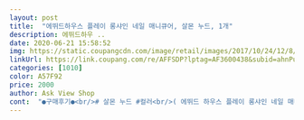 ```yaml
---
layout: post 
title:  "에뛰드하우스 플레이 롱샤인 네일 매니큐어, 살몬 누드, 1개" 
description: 에뛰드하우 ..
date: 2020-06-21 15:58:52 
img: https://static.coupangcdn.com/image/retail/images/2017/10/24/12/8/b5a708cc-ccdf-4778-8bb5-4752ea7e64b3.jpg 
linkUrl: https://link.coupang.com/re/AFFSDP?lptag=AF3600438&subid=ahnPublicAsk&pageKey=42717361&itemId=154783491&vendorItemId=3361390242&traceid=V0-113-b5c468a23ed16324 
categories: [1010] 
color: A57F92 
price: 2000 
author: Ask View Shop 
cont:  "●구매후기●<br/># 살몬 누드 #컬러<br/>( 에뛰드 하우스 플레이 롱샤인 네일 매니큐어 )<br/><br/> -	구매이유<br/><br/> -	사용후기<br/>1) 제품명 : 에뛰드하우스 플레이 롱샤인 네일 매니큐어, 살몬 누드<br/>1) 제품명 : 에뛰드하우스 플레이 롱샤인 네일 매니큐어, 피치코랄 누드, 1개<br/>2) 용량 : 10ml<br/>3) 사용기한 : 제조일로부터 2년.<br/><br/>4) 제조업자/제조판매업자 : IL/㈜에뛰드<br/>가격도 저렴하고 품질도 좋아서 계속 집에 쟁여두고 쓰게 된 제품인거 같아요<br/>가볍고 얇게 발리는 것이 특징이에요!<br/>갈색과 베이지가 섞인듯한 느낌이지만<br/>같이 구매했던 피치코랄 누드도 마음에 들지만 살몬 누드를 좀 더 바를듯해요ㅋ<br/>광택이랑 발색이 좋은 컬러감이 있는 매니큐어 찾고 있었는데<br/>그리고 예상했던거 보다는 조금 더 밝은 느낌의 칼라에요.<br/><br/>그리고 집콕 많이하다보니 네일로 기분전환 하고 싶기도 했구요.<br/><br/>근데 바르다보니까 한 개만 계속 바르기보다는<br/>기간이 지나.<br/>.<br/> 컬러는 다 들뜨고.<br/>.<br/> 머리감는데 걸리고.<br/>.<br/> 짜증이 확 밀려와서.<br/>.<br/> 컬을 손으로 다 집어 뜯었네요.<br/>.<br/> ㅋ<br/>기존에 네일샾 이용하던 일인입니다.<br/><br/>네일샾 다니던 터라.<br/>.<br/> 기존에 보관하던 컬러 매니큐어들은 다 버린터라.<br/>.<br/> 쿠팡 검색하다.<br/>.<br/> 하나 구입해보았어요.<br/><br/>덕분에.<br/>.<br/> 손톱은 다 갈라지고 찢어지고.<br/>.<br/> 에휴<br/>디자인도 사각형이라 색깔별로 나란히 진열해 두고 싶은 욕구가 올라오더군요ㅋㅋㅋ<br/>램프 젤네일에 익숙한터라.<br/>.<br/> 바르고 마르는 시간이 힘겨울 거라 생각했지만.<br/>.<br/> 의외로.<br/>.<br/> 금방 마르는것 같더군요!<br/>말려준 다음에 한 번더 덧발라줬더니 색이 이쁘게 나왔어요!<br/>민손톱 보다는 뽀샤시 해서져.<br/>.<br/><br/>바른 후 손톱 특유의 답답함이 없는 제품이랄까??<br/>밝은톤 피부가진 사람이 바르면 차분해보이고<br/>살몬 누드가 핑크빛이 돈다면 피치코랄 누드는 살구빛?이 도는 매니큐어에요.<br/><br/>살짝 핑크빛이 도는? 제 손의 피부톤이랑 잘 어울리는 색이라 너무 마음에 들어요!<br/>색감이 계절 상관없이 데일리로 쓰기 좋은 매니큐어네요 :)<br/>생각보다 투명하게 발색되는 제품이에요.<br/><br/>손톱을 다 뜯어놔서.<br/>.<br/>길이도 자르고.<br/>.<br/>짧아서.<br/>.<br/>그닥 볼품은 없지만.<br/>.<br/><br/>어두운톤의 사람이 바르면 여리여리하고 손가락이 길어보이는 느낌이 드네요ㅎㅎ<br/>에뛰드 화장품 많이 쓰는데<br/>에뛰드의 플레이 롱샤인 네일 매니큐어가 마음에 들었네요.<br/><br/>에뛰드하우스 제품들은 가격도 착하고 좋아서 자주 구매하게 되네요<br/>에뛰드하우스 플레이 롱샤인 네일 매니큐어는 다른 매니큐어 제품들보다<br/>여러 개 사서 그 날 기분따라 다른 컬러로 바르니까 더 좋은 것 같더라구요.<br/><br/>오래 말려야하는지.<br/>.<br/>밀려서 떡지진 않을지.<br/>.<br/> 걱정하였지만.<br/>.<br/>그냥 걱정으로 끝났고.<br/>.<br/><br/>요즘 네일에 관심이 많이 생겨서 구매했어요!<br/>요즘 외출못하시고 방콕하시는 멋쟁이 주부님들.<br/>.<br/> 한두개 구매하셔서.<br/>.<br/>기분전환 하시는 것도 괜찮을듯 하네요!<br/>웜톤, 쿨톤으로 세분화된 퍼스널 누드 컬러 시리즈 라네요 ㅋㅋ<br/>일단 정말 색감이 너무 좋아요! 실제로 바르니 예상했던 것보다 너무 잘 어울려요 ><<br/>일반 매니큐어인 것 치고는 벗겨지는 현상도 적은편이에요.<br/><br/>저는 그중에 살몬 누드와 피치코랄 누드로 주문했네요<br/>저는 그중에서 플레이 롱샤인 네일 매니큐어가 마음에 들었어요.<br/><br/>전혀.<br/>.<br/> 부족함 없이 만족스러운 컬러에 흡족하였어요!<br/>젤네일을 하던터인데.<br/>.<br/>  요즘 코로나때문에 아이도 집에 있고.<br/>.<br/> 외출하기도 겁나고.<br/>.<br/><br/>종류가 많아서 어떤 색으로 살까 고민하다가 살몬 누드랑 피치코랄 누드 주문했어요.<br/>.<br/>!!<br/>주문 후 다음날 바로 받았어요.<br/><br/>처음엔 영양제 구입할 목적 이였으나.<br/>.<br/><br/>최근에 부쩍 네일에 엄청 관심이 많아졌어요ㅋㅋㅋ<br/>컬러 마음에 들고 발림성이나 마름정도 전체적으로 마음에 들어요.<br/><br/>컬러가 많아서 고르는데 고민이 많았어요ㅋㅋ<br/>컬러칠하다 맨손톱은.<br/>.<br/>왠지 벗고있는 기분이들어서... <br/>.<br/><br/>트렌치 누드, 피치코랄 누드, 살몬 누드, 레드벨벳 누드, 코코아 누드, 란제리 누드가 있었는데<br/>하나 가격 2,850원에.<br/>.<br/> 저만의 힐링 시간을 참으로 오랜만에 가져보았네요!<br/>한결 나아지고.<br/>.<br/> 기분도 업 되었어요.<br/><br/>한번 칠하니.<br/>.<br/> 좀 아쉬워.<br/>.<br/> 습관처럼 두번 발라주었어요.<br/><br/>한번만 바르면 아무래도 살짝 비어있는 느낌이라<br/>" 
---
```

